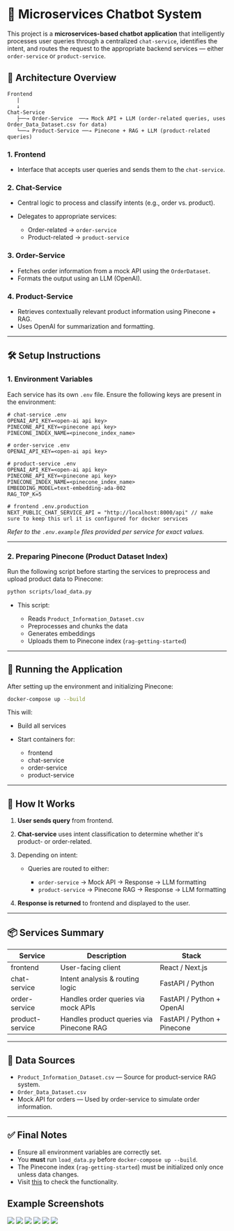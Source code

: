 # 🧠 Microservices Chatbot System

This project is a **microservices-based chatbot application** that intelligently processes user queries through a centralized `chat-service`, identifies the intent, and routes the request to the appropriate backend services — either `order-service` or `product-service`.

## 🧩 Architecture Overview

```
Frontend
   |
   ↓
Chat-Service
   ├──→ Order-Service  ──→ Mock API + LLM (order-related queries, uses Order_Data_Dataset.csv for data)
   └──→ Product-Service ──→ Pinecone + RAG + LLM (product-related queries)
```

### 1. **Frontend**

* Interface that accepts user queries and sends them to the `chat-service`.

### 2. **Chat-Service**

* Central logic to process and classify intents (e.g., order vs. product).
* Delegates to appropriate services:

  * Order-related → `order-service`
  * Product-related → `product-service`

### 3. **Order-Service**

* Fetches order information from a mock API using the `OrderDataset`.
* Formats the output using an LLM (OpenAI).

### 4. **Product-Service**

* Retrieves contextually relevant product information using Pinecone + RAG.
* Uses OpenAI for summarization and formatting.

---

## 🛠️ Setup Instructions

### 1. **Environment Variables**

Each service has its own `.env` file. Ensure the following keys are present in the environment:

```env
# chat-service .env
OPENAI_API_KEY=<open-ai api key>
PINECONE_API_KEY=<pinecone api key>
PINECONE_INDEX_NAME=<pinecone_index_name>

# order-service .env
OPENAI_API_KEY=<open-ai api key>

# product-service .env
OPENAI_API_KEY=<open-ai api key>
PINECONE_API_KEY=<pinecone api key>
PINECONE_INDEX_NAME=<pinecone_index_name>
EMBEDDING_MODEL=text-embedding-ada-002
RAG_TOP_K=5

# frontend .env.production
NEXT_PUBLIC_CHAT_SERVICE_API = "http://localhost:8000/api" // make sure to keep this url it is configured for docker services

```

*Refer to the `.env.example` files provided per service for exact values.*

---

### 2. **Preparing Pinecone (Product Dataset Index)**

Run the following script before starting the services to preprocess and upload product data to Pinecone:

```bash
python scripts/load_data.py
```

* This script:

  * Reads `Product_Information_Dataset.csv`
  * Preprocesses and chunks the data
  * Generates embeddings
  * Uploads them to Pinecone index (`rag-getting-started`)

---

## 🚀 Running the Application

After setting up the environment and initializing Pinecone:

```bash
docker-compose up --build
```

This will:

* Build all services
* Start containers for:

  * frontend
  * chat-service
  * order-service
  * product-service

---

## 🧪 How It Works

1. **User sends query** from frontend.
2. **Chat-service** uses intent classification to determine whether it's product- or order-related.
3. Depending on intent:

   * Queries are routed to either:

     * `order-service` → Mock API → Response → LLM formatting
     * `product-service` → Pinecone RAG → Response → LLM formatting
4. **Response is returned** to frontend and displayed to the user.

---

## 📦 Services Summary

| Service         | Description                              | Stack                       |
| --------------- | ---------------------------------------- | --------------------------- |
| frontend        | User-facing client                       | React / Next.js             |
| chat-service    | Intent analysis & routing logic          | FastAPI / Python            |
| order-service   | Handles order queries via mock APIs      | FastAPI / Python + OpenAI   |
| product-service | Handles product queries via Pinecone RAG | FastAPI / Python + Pinecone |

---

## 📁 Data Sources

* `Product_Information_Dataset.csv` — Source for product-service RAG system.
* `Order_Data_Dataset.csv`
* Mock API for orders — Used by order-service to simulate order information.

---

## ✅ Final Notes

* Ensure all environment variables are correctly set.
* You **must** run `load_data.py` before `docker-compose up --build`.
* The Pinecone index (`rag-getting-started`) must be initialized only once unless data changes.
* Visit [this](http://localhost:3000) to check the functionality.


## Example Screenshots

![](./public/Screenshot%202025-05-08%20194022.png)
![](./public/Screenshot%202025-05-08%20194058.png)
![](./public/Screenshot%202025-05-08%20194124.png)
![](./public/Screenshot%202025-05-08%20194202.png)
![](./public/Screenshot%202025-05-08%20194347.png)
![](./public/Screenshot%202025-05-08%20194435.png)